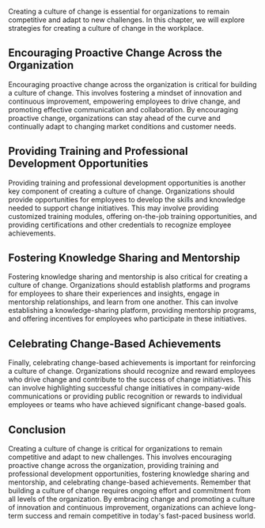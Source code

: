 
Creating a culture of change is essential for organizations to remain competitive and adapt to new challenges. In this chapter, we will explore strategies for creating a culture of change in the workplace.

Encouraging Proactive Change Across the Organization
----------------------------------------------------

Encouraging proactive change across the organization is critical for building a culture of change. This involves fostering a mindset of innovation and continuous improvement, empowering employees to drive change, and promoting effective communication and collaboration. By encouraging proactive change, organizations can stay ahead of the curve and continually adapt to changing market conditions and customer needs.

Providing Training and Professional Development Opportunities
-------------------------------------------------------------

Providing training and professional development opportunities is another key component of creating a culture of change. Organizations should provide opportunities for employees to develop the skills and knowledge needed to support change initiatives. This may involve providing customized training modules, offering on-the-job training opportunities, and providing certifications and other credentials to recognize employee achievements.

Fostering Knowledge Sharing and Mentorship
------------------------------------------

Fostering knowledge sharing and mentorship is also critical for creating a culture of change. Organizations should establish platforms and programs for employees to share their experiences and insights, engage in mentorship relationships, and learn from one another. This can involve establishing a knowledge-sharing platform, providing mentorship programs, and offering incentives for employees who participate in these initiatives.

Celebrating Change-Based Achievements
-------------------------------------

Finally, celebrating change-based achievements is important for reinforcing a culture of change. Organizations should recognize and reward employees who drive change and contribute to the success of change initiatives. This can involve highlighting successful change initiatives in company-wide communications or providing public recognition or rewards to individual employees or teams who have achieved significant change-based goals.

Conclusion
----------

Creating a culture of change is critical for organizations to remain competitive and adapt to new challenges. This involves encouraging proactive change across the organization, providing training and professional development opportunities, fostering knowledge sharing and mentorship, and celebrating change-based achievements. Remember that building a culture of change requires ongoing effort and commitment from all levels of the organization. By embracing change and promoting a culture of innovation and continuous improvement, organizations can achieve long-term success and remain competitive in today's fast-paced business world.
